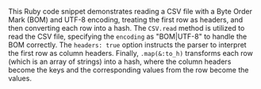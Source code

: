 This Ruby code snippet demonstrates reading a CSV file with a Byte Order Mark (BOM) and UTF-8 encoding, treating the first row as headers, and then converting each row into a hash. The `CSV.read` method is utilized to read the CSV file, specifying the `encoding` as "BOM|UTF-8" to handle the BOM correctly. The `headers: true` option instructs the parser to interpret the first row as column headers. Finally, `.map(&:to_h)` transforms each row (which is an array of strings) into a hash, where the column headers become the keys and the corresponding values from the row become the values.
